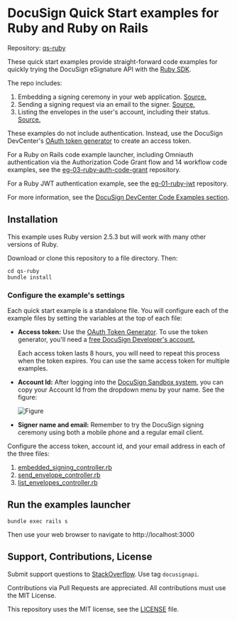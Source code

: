 # DocuSign Quick Start examples for Ruby and Ruby on Rails

Repository: [qs-ruby](https://github.com/docusign/qs-ruby)

These quick start examples provide straight-forward
code examples for quickly
trying the DocuSign eSignature API with the
[Ruby SDK](https://github.com/docusign/docusign-ruby-client).

The repo includes:

1. Embedding a signing ceremony in your web application.
   [Source.](https://github.com/docusign/qs-ruby/blob/master/app/controllers/embedded_signing_controller.rb)
2. Sending a signing request via an email to the signer.
   [Source.](https://github.com/docusign/qs-ruby/blob/master/app/controllers/send_envelope_controller.rb)
3. Listing the envelopes in the user's account, including their status.
   [Source.](https://github.com/docusign/qs-ruby/blob/master/app/controllers/list_envelopes_controller.rb)

These examples do not include authentication. Instead,
use the DocuSign DevCenter's
[OAuth token generator](https://developers.docusign.com/oauth-token-generator)
to create an access token.

For a Ruby on Rails code example launcher, including Omniauth authentication
via the Authorization Code Grant flow and 14 workflow code examples, see
the [eg-03-ruby-auth-code-grant](https://github.com/docusign/eg-03-ruby-auth-code-grant)
repository.

For a Ruby JWT authentication example, see the
[eg-01-ruby-jwt](https://github.com/docusign/eg-01-ruby-jwt)
repository.

For more information, see the
[DocuSign DevCenter Code Examples section](https://developers.docusign.com/esign-rest-api/code-examples).

## Installation

This example uses Ruby version 2.5.3 but will work with many other versions of Ruby.

Download or clone this repository to a file directory.
Then:

````
cd qs-ruby
bundle install
````

### Configure the example's settings
Each quick start example is a standalone file. You will configure
each of the example files by setting the variables at the top of each
file:

 * **Access token:** Use the [OAuth Token Generator](https://developers.docusign.com/oauth-token-generator).
   To use the token generator, you'll need a
   [free DocuSign Developer's account.](https://go.docusign.com/o/sandbox/)

   Each access token lasts 8 hours, you will need to repeat this process
   when the token expires. You can use the same access token for
   multiple examples.

 * **Account Id:** After logging into the [DocuSign Sandbox system](https://demo.docusign.net),
   you can copy your Account Id from the dropdown menu by your name. See the figure:

   ![Figure](https://raw.githubusercontent.com/docusign/qs-python/master/documentation/account_id.png)
 * **Signer name and email:** Remember to try the DocuSign signing ceremony using both a mobile phone and a regular
   email client.

 Configure the access token, account id, and your email address in each of the three
 files:

 1. [embedded_signing_controller.rb](https://github.com/docusign/qs-ruby/blob/master/app/controllers/embedded_signing_controller.rb)
 1. [send_envelope_controller.rb](https://github.com/docusign/qs-ruby/blob/master/app/controllers/send_envelope_controller.rb)
 1. [list_envelopes_controller.rb](https://github.com/docusign/qs-ruby/blob/master/app/controllers/list_envelopes_controller.rb)


## Run the examples launcher

````
bundle exec rails s
````

Then use your web browser to navigate to http://localhost:3000

## Support, Contributions, License

Submit support questions to [StackOverflow](https://stackoverflow.com). Use tag `docusignapi`.

Contributions via Pull Requests are appreciated.
All contributions must use the MIT License.

This repository uses the MIT license, see the
[LICENSE](https://github.com/docusign/eg-01-Python-jwt/blob/master/LICENSE) file.
